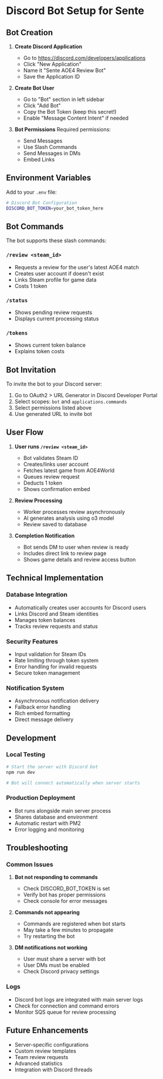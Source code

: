 # Discord Bot Setup for Sente

## Bot Creation

1. **Create Discord Application**
   - Go to https://discord.com/developers/applications
   - Click "New Application"
   - Name it "Sente AOE4 Review Bot"
   - Save the Application ID

2. **Create Bot User**
   - Go to "Bot" section in left sidebar
   - Click "Add Bot"
   - Copy the Bot Token (keep this secret!)
   - Enable "Message Content Intent" if needed

3. **Bot Permissions**
   Required permissions:
   - Send Messages
   - Use Slash Commands
   - Send Messages in DMs
   - Embed Links

## Environment Variables

Add to your `.env` file:

```bash
# Discord Bot Configuration
DISCORD_BOT_TOKEN=your_bot_token_here
```

## Bot Commands

The bot supports these slash commands:

### `/review <steam_id>`
- Requests a review for the user's latest AOE4 match
- Creates user account if doesn't exist
- Links Steam profile for game data
- Costs 1 token

### `/status`
- Shows pending review requests
- Displays current processing status

### `/tokens`
- Shows current token balance
- Explains token costs

## Bot Invitation

To invite the bot to your Discord server:

1. Go to OAuth2 > URL Generator in Discord Developer Portal
2. Select scopes: `bot` and `applications.commands`
3. Select permissions listed above
4. Use generated URL to invite bot

## User Flow

1. **User runs `/review <steam_id>`**
   - Bot validates Steam ID
   - Creates/links user account
   - Fetches latest game from AOE4World
   - Queues review request
   - Deducts 1 token
   - Shows confirmation embed

2. **Review Processing**
   - Worker processes review asynchronously
   - AI generates analysis using o3 model
   - Review saved to database

3. **Completion Notification**
   - Bot sends DM to user when review is ready
   - Includes direct link to review page
   - Shows game details and review access button

## Technical Implementation

### Database Integration
- Automatically creates user accounts for Discord users
- Links Discord and Steam identities
- Manages token balances
- Tracks review requests and status

### Security Features
- Input validation for Steam IDs
- Rate limiting through token system
- Error handling for invalid requests
- Secure token management

### Notification System
- Asynchronous notification delivery
- Fallback error handling
- Rich embed formatting
- Direct message delivery

## Development

### Local Testing
```bash
# Start the server with Discord bot
npm run dev

# Bot will connect automatically when server starts
```

### Production Deployment
- Bot runs alongside main server process
- Shares database and environment
- Automatic restart with PM2
- Error logging and monitoring

## Troubleshooting

### Common Issues

1. **Bot not responding to commands**
   - Check DISCORD_BOT_TOKEN is set
   - Verify bot has proper permissions
   - Check console for error messages

2. **Commands not appearing**
   - Commands are registered when bot starts
   - May take a few minutes to propagate
   - Try restarting the bot

3. **DM notifications not working**
   - User must share a server with bot
   - User DMs must be enabled
   - Check Discord privacy settings

### Logs
- Discord bot logs are integrated with main server logs
- Check for connection and command errors
- Monitor SQS queue for review processing

## Future Enhancements

- Server-specific configurations
- Custom review templates
- Team review requests
- Advanced statistics
- Integration with Discord threads